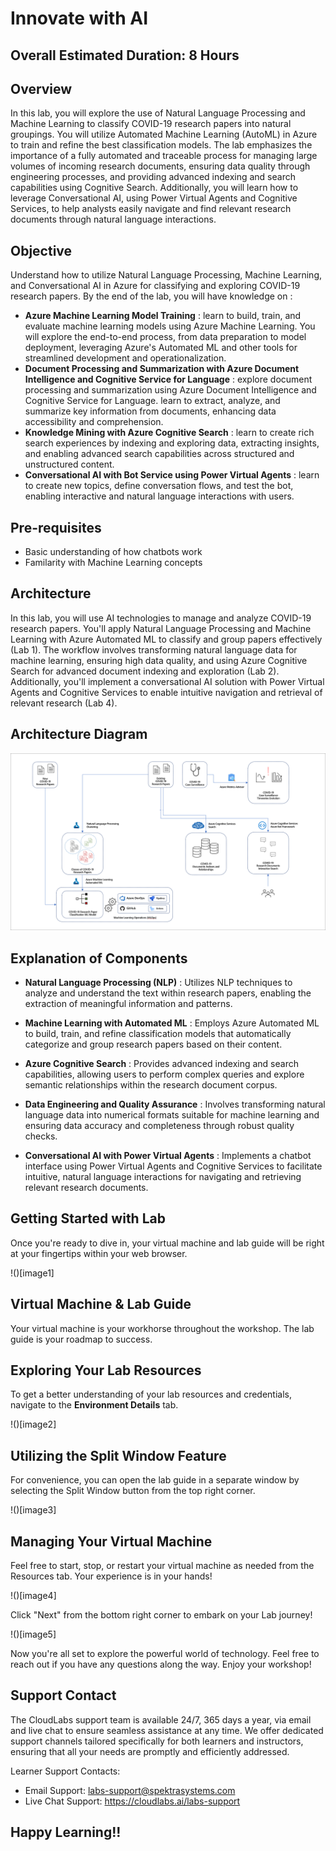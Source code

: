 # Innovate with AI

## Overall Estimated Duration: 8 Hours

## Overview

In this lab, you will explore the use of Natural Language Processing and Machine Learning to classify COVID-19 research papers into natural groupings. You will utilize Automated Machine Learning (AutoML) in Azure to train and refine the best classification models. The lab emphasizes the importance of a fully automated and traceable process for managing large volumes of incoming research documents, ensuring data quality through engineering processes, and providing advanced indexing and search capabilities using Cognitive Search. Additionally, you will learn how to leverage Conversational AI, using Power Virtual Agents and Cognitive Services, to help analysts easily navigate and find relevant research documents through natural language interactions.

## Objective

Understand how to utilize Natural Language Processing, Machine Learning, and Conversational AI in Azure for classifying and exploring COVID-19 research papers. By the end of the lab, you will have knowledge on : 

- **Azure Machine Learning Model Training** : learn to build, train, and evaluate machine learning models using Azure Machine Learning. You will explore the end-to-end process, from data preparation to model deployment, leveraging Azure's Automated ML and other tools for streamlined development and operationalization.
- **Document Processing and Summarization with Azure Document Intelligence and Cognitive Service for Language** : explore document processing and summarization using Azure Document Intelligence and Cognitive Service for Language. learn to extract, analyze, and summarize key information from documents, enhancing data accessibility and comprehension.
- **Knowledge Mining with Azure Cognitive Search** : learn to create rich search experiences by indexing and exploring data, extracting insights, and enabling advanced search capabilities across structured and unstructured content.
- **Conversational AI with Bot Service using Power Virtual Agents** : learn to create new topics, define conversation flows, and test the bot, enabling interactive and natural language interactions with users.

## Pre-requisites

- Basic understanding of how chatbots work
- Familarity with Machine Learning concepts

## Architecture

In this lab, you will use AI technologies to manage and analyze COVID-19 research papers. You'll apply Natural Language Processing and Machine Learning with Azure Automated ML to classify and group papers effectively (Lab 1). The workflow involves transforming natural language data for machine learning, ensuring high data quality, and using Azure Cognitive Search for advanced document indexing and exploration (Lab 2). Additionally, you'll implement a conversational AI solution with Power Virtual Agents and Cognitive Services to enable intuitive navigation and retrieval of relevant research (Lab 4).

## Architecture Diagram

![](./media/Architecture-customized.png)

## Explanation of Components

- **Natural Language Processing (NLP)** : Utilizes NLP techniques to analyze and understand the text within research papers, enabling the extraction of meaningful information and patterns.

- **Machine Learning with Automated ML** : Employs Azure Automated ML to build, train, and refine classification models that automatically categorize and group research papers based on their content.

- **Azure Cognitive Search** : Provides advanced indexing and search capabilities, allowing users to perform complex queries and explore semantic relationships within the research document corpus.

- **Data Engineering and Quality Assurance** : Involves transforming natural language data into numerical formats suitable for machine learning and ensuring data accuracy and completeness through robust quality checks.

- **Conversational AI with Power Virtual Agents** : Implements a chatbot interface using Power Virtual Agents and Cognitive Services to facilitate intuitive, natural language interactions for navigating and retrieving relevant research documents.

## Getting Started with Lab
Once you're ready to dive in, your virtual machine and lab guide will be right at your fingertips within your web browser.

!()[image1]

## Virtual Machine & Lab Guide
Your virtual machine is your workhorse throughout the workshop. The lab guide is your roadmap to success.

## Exploring Your Lab Resources
To get a better understanding of your lab resources and credentials, navigate to the **Environment Details** tab.

!()[image2]

## Utilizing the Split Window Feature
For convenience, you can open the lab guide in a separate window by selecting the Split Window button from the top right corner.

!()[image3]

## Managing Your Virtual Machine
Feel free to start, stop, or restart your virtual machine as needed from the Resources tab. Your experience is in your hands!

!()[image4]

Click "Next" from the bottom right corner to embark on your Lab journey!

!()[image5]

Now you're all set to explore the powerful world of technology. Feel free to reach out if you have any questions along the way. Enjoy your workshop!

## Support Contact
The CloudLabs support team is available 24/7, 365 days a year, via email and live chat to ensure seamless assistance at any time. We offer dedicated support channels tailored specifically for both learners and instructors, ensuring that all your needs are promptly and efficiently addressed.

Learner Support Contacts:

- Email Support: labs-support@spektrasystems.com
- Live Chat Support: https://cloudlabs.ai/labs-support

## Happy Learning!!


